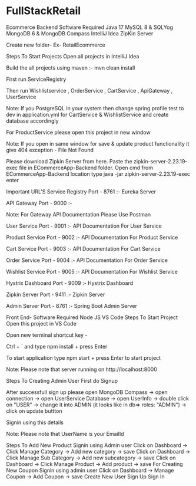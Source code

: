 # FullStackRetail

Ecommerce Backend
Software Required
Java 17
MySQL 8 & SQLYog
MongoDB 6 & MongoDB Compass
IntelliJ Idea
ZipKin Server

Create new folder- Ex- RetailEcommerce



Steps To Start Projects
Open all projects in IntelliJ Idea

Build the all projects using maven :- mvn clean install

First run ServiceRegistry

Then run Wishlistservice , OrderService , CartService , ApiGateway , UserService

Note: If you PostgreSQL in your system then change spring profile test to dev in application.yml for CartService & WishlistService and create database accordingly

For ProductService please open this project in new window

Note: If you open in same window for save & update product functionality it give 404 exception - File Not Found

Please download Zipkin Server from here. Paste the zipkin-server-2.23.19-exec file in ECommerceApp-Backend folder. Open cmd from ECommerceApp-Backend location type java -jar zipkin-server-2.23.19-exec enter

Important URL'S
Service Registry Port - 8761 :- Eureka Server

API Gateway Port - 9000 :-

Note: For Gateway API Documentation Please Use Postman

User Service Port - 9001 :- API Documentation For User Service

Product Service Port - 9002 :- API Documentation For Product Service

Cart Service Port - 9003 :- API Documentation For Cart Service

Order Service Port - 9004 :- API Documentation For Order Service

Wishlist Service Port - 9005 :- API Documentation For Wishlist Service

Hystrix Dashboard Port - 9009 :- Hystrix Dashboard

Zipkin Server Port - 9411 :- Zipkin Server

Admin Server Port - 8761 :- Spring Boot Admin Server



Front End-
Software Required
Node JS
VS Code
Steps To Start Project
Open this project in VS Code

Open new terminal shortcut key -

Ctrl + `
and type npm install + press Enter

To start application type npm start + press Enter to start project

Note: Please note that server running on http://localhost:8000

Steps To Creating Admin User
First do Signup

After successfull sign up please open MongoDB Compass -> open connection -> open UserService Database -> open UserInfo -> double click on "USER" -> change it into ADMIN
(it looks like in db=> roles: "ADMIN") -> click on update buttton

Signin using this details

Note: Please note that UserName is your EmailId

Steps To Add New Product
Signin using Admin user
Click on Dashboard -> Click Manage Category -> Add new category -> save
Click on Dashboard -> Click Manage Sub Category -> Add new subcategory -> save
Click on Dashboard -> Click Manage Product -> Add product -> save
For Creating New Coupon
Signin using admin user
Click on Dashboard -> Manage Coupon -> Add Coupon -> save
Create New User
Sign Up
Sign In

